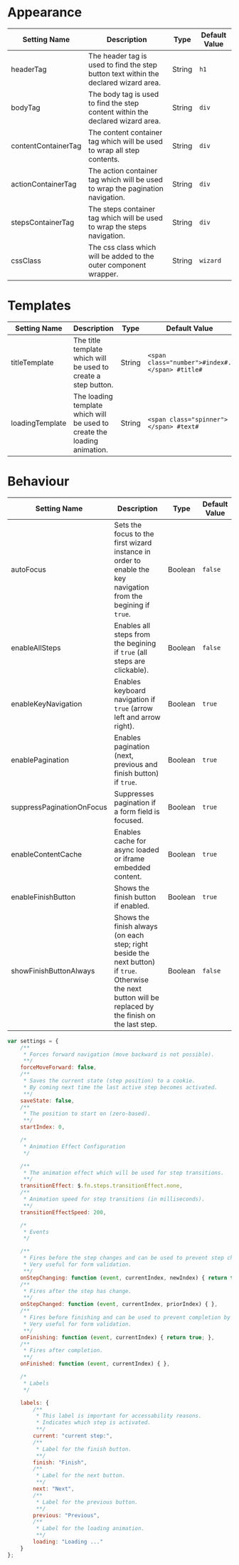 # Appearance

|Setting Name|Description|Type|Default Value|
|---|---|---|---|
|headerTag|The header tag is used to find the step button text within the declared wizard area.|String|`h1`|
|bodyTag|The body tag is used to find the step content within the declared wizard area.|String|`div`|
|contentContainerTag|The content container tag which will be used to wrap all step contents.|String|`div`|
|actionContainerTag|The action container tag which will be used to wrap the pagination navigation.|String|`div`|
|stepsContainerTag|The steps container tag which will be used to wrap the steps navigation.|String|`div`|
|cssClass|The css class which will be added to the outer component wrapper.|String|`wizard`|

# Templates

|Setting Name|Description|Type|Default Value|
|---|---|---|---|
|titleTemplate|The title template which will be used to create a step button.|String|`<span class="number">#index#.</span> #title#`|
|loadingTemplate|The loading template which will be used to create the loading animation.|String|`<span class="spinner"></span> #text#`|

# Behaviour

|Setting Name|Description|Type|Default Value|
|---|---|---|---|
|autoFocus|Sets the focus to the first wizard instance in order to enable the key navigation from the begining if `true`.|Boolean|`false`|
|enableAllSteps|Enables all steps from the begining if `true` (all steps are clickable).|Boolean|`false`|
|enableKeyNavigation|Enables keyboard navigation if `true` (arrow left and arrow right).|Boolean|`true`|
|enablePagination|Enables pagination (next, previous and finish button) if `true`.|Boolean|`true`|
|suppressPaginationOnFocus|Suppresses pagination if a form field is focused.|Boolean|`true`|
|enableContentCache|Enables cache for async loaded or iframe embedded content.|Boolean|`true`|
|enableFinishButton|Shows the finish button if enabled.|Boolean|`true`|
|showFinishButtonAlways|Shows the finish always (on each step; right beside the next button) if `true`. Otherwise the next button will be replaced by the finish on the last step.|Boolean|`false`|


```javascript
var settings = {
    /**
     * Forces forward navigation (move backward is not possible).
     **/
    forceMoveForward: false,
    /**
     * Saves the current state (step position) to a cookie.
     * By coming next time the last active step becomes activated.
     **/
    saveState: false,
    /**
     * The position to start on (zero-based).
     **/
    startIndex: 0,

    /*
     * Animation Effect Configuration
     */

    /**
     * The animation effect which will be used for step transitions.
     **/
    transitionEffect: $.fn.steps.transitionEffect.none,
    /**
     * Animation speed for step transitions (in milliseconds).
     **/
    transitionEffectSpeed: 200,

    /*
     * Events
     */

    /**
     * Fires before the step changes and can be used to prevent step changing by returning `false`. 
     * Very useful for form validation. 
     **/
    onStepChanging: function (event, currentIndex, newIndex) { return true; },
    /**
     * Fires after the step has change. 
     **/
    onStepChanged: function (event, currentIndex, priorIndex) { },
    /**
     * Fires before finishing and can be used to prevent completion by returning `false`. 
     * Very useful for form validation.
     **/
    onFinishing: function (event, currentIndex) { return true; }, 
    /**
     * Fires after completion. 
     **/
    onFinished: function (event, currentIndex) { },

    /*
     * Labels
     */

    labels: {
        /**
         * This label is important for accessability reasons. 
         * Indicates which step is activated.
         **/
        current: "current step:",
        /**
         * Label for the finish button.
         **/
        finish: "Finish",
        /**
         * Label for the next button.
         **/
        next: "Next",
        /**
         * Label for the previous button.
         **/
        previous: "Previous",
        /**
         * Label for the loading animation.
         **/
        loading: "Loading ..."
    }
};
```